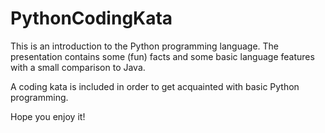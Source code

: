 # PythonCodingKata

This is an introduction to the Python programming language. The presentation contains some (fun) facts and some basic language features with a small comparison to Java.

A coding kata is included in order to get acquainted with basic Python programming.

Hope you enjoy it!
